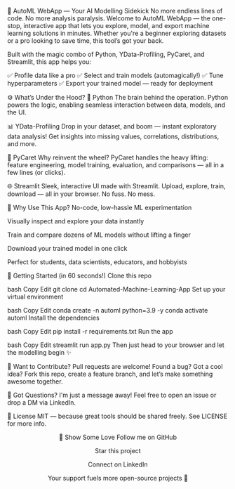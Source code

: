🚀 AutoML WebApp — Your AI Modelling Sidekick
No more endless lines of code. No more analysis paralysis.
Welcome to AutoML WebApp — the one-stop, interactive app that lets you explore, model, and export machine learning solutions in minutes. Whether you're a beginner exploring datasets or a pro looking to save time, this tool’s got your back.

Built with the magic combo of Python, YData-Profiling, PyCaret, and Streamlit, this app helps you:

✅ Profile data like a pro
✅ Select and train models (automagically!)
✅ Tune hyperparameters
✅ Export your trained model — ready for deployment

⚙️ What’s Under the Hood?
🐍 Python
The brain behind the operation. Python powers the logic, enabling seamless interaction between data, models, and the UI.

📊 YData-Profiling
Drop in your dataset, and boom — instant exploratory data analysis! Get insights into missing values, correlations, distributions, and more.

🧠 PyCaret
Why reinvent the wheel? PyCaret handles the heavy lifting: feature engineering, model training, evaluation, and comparisons — all in a few lines (or clicks).

🌐 Streamlit
Sleek, interactive UI made with Streamlit. Upload, explore, train, download — all in your browser. No fuss. No mess.

🧪 Why Use This App?
No-code, low-hassle ML experimentation

Visually inspect and explore your data instantly

Train and compare dozens of ML models without lifting a finger

Download your trained model in one click

Perfect for students, data scientists, educators, and hobbyists

🚀 Getting Started (in 60 seconds!)
Clone this repo

bash
Copy
Edit
git clone <your-repo-url>
cd Automated-Machine-Learning-App
Set up your virtual environment

bash
Copy
Edit
conda create -n automl python=3.9 -y
conda activate automl
Install the dependencies

bash
Copy
Edit
pip install -r requirements.txt
Run the app

bash
Copy
Edit
streamlit run app.py
Then just head to your browser and let the modelling begin ✨

🤝 Want to Contribute?
Pull requests are welcome!
Found a bug? Got a cool idea? Fork this repo, create a feature branch, and let’s make something awesome together.

💬 Got Questions?
I'm just a message away! Feel free to open an issue or drop a DM via LinkedIn.

📜 License
MIT — because great tools should be shared freely. See LICENSE for more info.

<div align="center">
🌟 Show Some Love
Follow me on GitHub


Star this project


Connect on LinkedIn


Your support fuels more open-source projects 🚀

</div>

